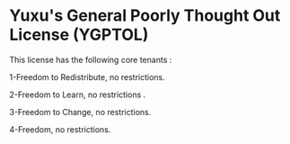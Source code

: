 # Yuxu's General Poorly Thought Out License (YGPTOL)

This license has the following core tenants :

1-Freedom to Redistribute, no restrictions.
    
2-Freedom to Learn, no restrictions .
    
3-Freedom to Change, no restrictions.
    
4-Freedom, no restrictions.



